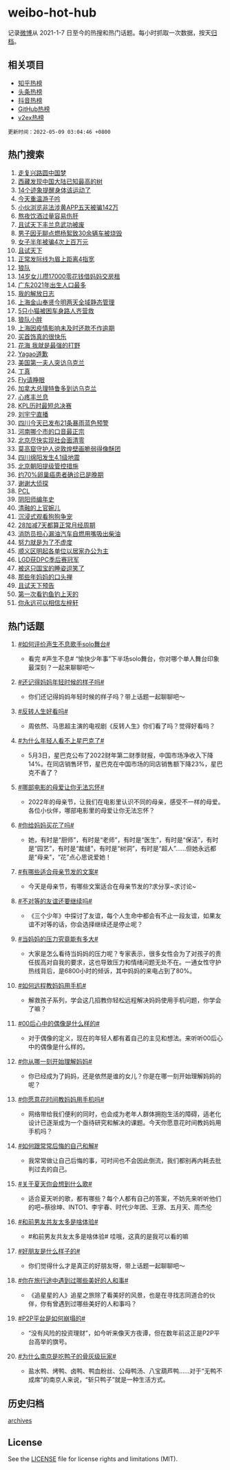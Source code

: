 # weibo-hot-hub

记录[微博](https://www.weibo.com)从 2021-1-7 日至今的热搜和热门话题。每小时抓取一次数据，按天[归档](archives)。

## 相关项目

- [知乎热榜](https://github.com/lonnyzhang423/zhihu-hot-hub)
- [头条热榜](https://github.com/lonnyzhang423/toutiao-hot-hub)
- [抖音热榜](https://github.com/lonnyzhang423/douyin-hot-hub)
- [GitHub热榜](https://github.com/lonnyzhang423/github-hot-hub)
- [v2ex热榜](https://github.com/lonnyzhang423/v2ex-hot-hub)


`更新时间：2022-05-09 03:04:46 +0800`

## 热门搜索

1. [走复兴路圆中国梦](https://m.weibo.cn/search?containerid=100103type%3D1%26t%3D10%26q%3D%23%E8%B5%B0%E5%A4%8D%E5%85%B4%E8%B7%AF%E5%9C%86%E4%B8%AD%E5%9B%BD%E6%A2%A6%23&stream_entry_id=51&isnewpage=1&extparam=seat%3D1%26filter_type%3Drealtimehot%26dgr%3D0%26c_type%3D51%26pos%3D0%26cate%3D10103%26display_time%3D1652036684%26pre_seqid%3D1652036684815028352191&luicode=10000011&lfid=106003type%253D25%2526t%253D3%2526disable_hot%253D1%2526filter_type%253Drealtimehot)
1. [西藏发现中国大陆已知最高的树](https://m.weibo.cn/search?containerid=100103type%3D1%26t%3D10%26q%3D%23%E8%A5%BF%E8%97%8F%E5%8F%91%E7%8E%B0%E4%B8%AD%E5%9B%BD%E5%A4%A7%E9%99%86%E5%B7%B2%E7%9F%A5%E6%9C%80%E9%AB%98%E7%9A%84%E6%A0%91%23&stream_entry_id=31&isnewpage=1&extparam=seat%3D1%26filter_type%3Drealtimehot%26pos%3D0%26cate%3D0%26dgr%3D0%26flag%3D0%26realpos%3D1%26lcate%3D5001%26c_type%3D31%26display_time%3D1652036684%26pre_seqid%3D1652036684815028352191&luicode=10000011&lfid=106003type%253D25%2526t%253D3%2526disable_hot%253D1%2526filter_type%253Drealtimehot)
1. [14个迹象提醒身体该运动了](https://m.weibo.cn/search?containerid=100103type%3D1%26t%3D10%26q%3D%2314%E4%B8%AA%E8%BF%B9%E8%B1%A1%E6%8F%90%E9%86%92%E8%BA%AB%E4%BD%93%E8%AF%A5%E8%BF%90%E5%8A%A8%E4%BA%86%23&stream_entry_id=31&isnewpage=1&extparam=seat%3D1%26filter_type%3Drealtimehot%26pos%3D1%26cate%3D0%26dgr%3D0%26flag%3D16%26realpos%3D2%26lcate%3D5001%26c_type%3D31%26display_time%3D1652036684%26pre_seqid%3D1652036684815028352191&luicode=10000011&lfid=106003type%253D25%2526t%253D3%2526disable_hot%253D1%2526filter_type%253Drealtimehot)
1. [今天重温游子吟](https://m.weibo.cn/search?containerid=100103type%3D1%26t%3D10%26q%3D%23%E4%BB%8A%E5%A4%A9%E9%87%8D%E6%B8%A9%E6%B8%B8%E5%AD%90%E5%90%9F%23&stream_entry_id=31&isnewpage=1&extparam=seat%3D1%26filter_type%3Drealtimehot%26pos%3D2%26cate%3D0%26dgr%3D0%26flag%3D0%26realpos%3D3%26lcate%3D5001%26c_type%3D31%26display_time%3D1652036684%26pre_seqid%3D1652036684815028352191&luicode=10000011&lfid=106003type%253D25%2526t%253D3%2526disable_hot%253D1%2526filter_type%253Drealtimehot)
1. [小伙浏览非法涉黄APP五天被骗142万](https://m.weibo.cn/search?containerid=100103type%3D1%26t%3D10%26q%3D%23%E5%B0%8F%E4%BC%99%E6%B5%8F%E8%A7%88%E9%9D%9E%E6%B3%95%E6%B6%89%E9%BB%84APP%E4%BA%94%E5%A4%A9%E8%A2%AB%E9%AA%97142%E4%B8%87%23&stream_entry_id=31&isnewpage=1&extparam=seat%3D1%26filter_type%3Drealtimehot%26pos%3D3%26cate%3D0%26dgr%3D0%26flag%3D2%26realpos%3D4%26lcate%3D5001%26c_type%3D31%26display_time%3D1652036684%26pre_seqid%3D1652036684815028352191&luicode=10000011&lfid=106003type%253D25%2526t%253D3%2526disable_hot%253D1%2526filter_type%253Drealtimehot)
1. [熬夜饮酒过量容易伤肝](https://m.weibo.cn/search?containerid=100103type%3D1%26t%3D10%26q%3D%23%E7%86%AC%E5%A4%9C%E9%A5%AE%E9%85%92%E8%BF%87%E9%87%8F%E5%AE%B9%E6%98%93%E4%BC%A4%E8%82%9D%23&stream_entry_id=31&isnewpage=1&extparam=seat%3D1%26filter_type%3Drealtimehot%26pos%3D4%26cate%3D0%26dgr%3D0%26flag%3D0%26realpos%3D5%26lcate%3D5001%26c_type%3D31%26display_time%3D1652036684%26pre_seqid%3D1652036684815028352191&luicode=10000011&lfid=106003type%253D25%2526t%253D3%2526disable_hot%253D1%2526filter_type%253Drealtimehot)
1. [且试天下丰兰息武功被废](https://m.weibo.cn/search?containerid=100103type%3D1%26t%3D10%26q%3D%23%E4%B8%94%E8%AF%95%E5%A4%A9%E4%B8%8B%E4%B8%B0%E5%85%B0%E6%81%AF%E6%AD%A6%E5%8A%9F%E8%A2%AB%E5%BA%9F%23&stream_entry_id=31&isnewpage=1&extparam=seat%3D1%26filter_type%3Drealtimehot%26pos%3D5%26cate%3D0%26dgr%3D0%26flag%3D16%26realpos%3D6%26lcate%3D5001%26c_type%3D31%26display_time%3D1652036684%26pre_seqid%3D1652036684815028352191&luicode=10000011&lfid=106003type%253D25%2526t%253D3%2526disable_hot%253D1%2526filter_type%253Drealtimehot)
1. [男子因无聊点燃杨絮致30余辆车被烧毁](https://m.weibo.cn/search?containerid=100103type%3D1%26t%3D10%26q%3D%23%E7%94%B7%E5%AD%90%E5%9B%A0%E6%97%A0%E8%81%8A%E7%82%B9%E7%87%83%E6%9D%A8%E7%B5%AE%E8%87%B430%E4%BD%99%E8%BE%86%E8%BD%A6%E8%A2%AB%E7%83%A7%E6%AF%81%23&stream_entry_id=31&isnewpage=1&extparam=seat%3D1%26filter_type%3Drealtimehot%26pos%3D6%26cate%3D0%26dgr%3D0%26flag%3D0%26realpos%3D7%26lcate%3D5001%26c_type%3D31%26display_time%3D1652036684%26pre_seqid%3D1652036684815028352191&luicode=10000011&lfid=106003type%253D25%2526t%253D3%2526disable_hot%253D1%2526filter_type%253Drealtimehot)
1. [女子半年被骗4次上百万元](https://m.weibo.cn/search?containerid=100103type%3D1%26t%3D10%26q%3D%23%E5%A5%B3%E5%AD%90%E5%8D%8A%E5%B9%B4%E8%A2%AB%E9%AA%974%E6%AC%A1%E4%B8%8A%E7%99%BE%E4%B8%87%E5%85%83%23&stream_entry_id=31&isnewpage=1&extparam=seat%3D1%26filter_type%3Drealtimehot%26pos%3D7%26cate%3D0%26dgr%3D0%26flag%3D0%26realpos%3D8%26lcate%3D5001%26c_type%3D31%26display_time%3D1652036684%26pre_seqid%3D1652036684815028352191&luicode=10000011&lfid=106003type%253D25%2526t%253D3%2526disable_hot%253D1%2526filter_type%253Drealtimehot)
1. [且试天下](http://m.weibo.cn/c/wbox?&id=j84w2uenjc&roomid=8310&q=%23%E4%B8%94%E8%AF%95%E5%A4%A9%E4%B8%8B%23&extparam=seat%3D1%26filter_type%3Drealtimehot%26pos%3D8%26cate%3D0%26dgr%3D0%26flag%3D16%26realpos%3D9%26lcate%3D5001%26c_type%3D31%26display_time%3D1652036684%26pre_seqid%3D1652036684815028352191&luicode=10000011&lfid=106003type%253D25%2526t%253D3%2526disable_hot%253D1%2526filter_type%253Drealtimehot)
1. [正常发际线为眉上距离4指宽](https://m.weibo.cn/search?containerid=100103type%3D1%26t%3D10%26q%3D%23%E6%AD%A3%E5%B8%B8%E5%8F%91%E9%99%85%E7%BA%BF%E4%B8%BA%E7%9C%89%E4%B8%8A%E8%B7%9D%E7%A6%BB4%E6%8C%87%E5%AE%BD%23&stream_entry_id=31&isnewpage=1&extparam=seat%3D1%26filter_type%3Drealtimehot%26pos%3D9%26cate%3D0%26dgr%3D0%26flag%3D0%26realpos%3D10%26lcate%3D5001%26c_type%3D31%26display_time%3D1652036684%26pre_seqid%3D1652036684815028352191&luicode=10000011&lfid=106003type%253D25%2526t%253D3%2526disable_hot%253D1%2526filter_type%253Drealtimehot)
1. [狼队](https://m.weibo.cn/search?containerid=100103type%3D1%26t%3D10%26q%3D%E7%8B%BC%E9%98%9F&stream_entry_id=31&isnewpage=1&extparam=seat%3D1%26filter_type%3Drealtimehot%26pos%3D10%26cate%3D0%26dgr%3D0%26flag%3D0%26realpos%3D11%26lcate%3D5001%26c_type%3D31%26display_time%3D1652036684%26pre_seqid%3D1652036684815028352191&luicode=10000011&lfid=106003type%253D25%2526t%253D3%2526disable_hot%253D1%2526filter_type%253Drealtimehot)
1. [14岁女儿攒17000零花钱借妈妈交房租](https://m.weibo.cn/search?containerid=100103type%3D1%26t%3D10%26q%3D%2314%E5%B2%81%E5%A5%B3%E5%84%BF%E6%94%9217000%E9%9B%B6%E8%8A%B1%E9%92%B1%E5%80%9F%E5%A6%88%E5%A6%88%E4%BA%A4%E6%88%BF%E7%A7%9F%23&stream_entry_id=31&isnewpage=1&extparam=seat%3D1%26filter_type%3Drealtimehot%26pos%3D11%26cate%3D0%26dgr%3D0%26flag%3D0%26realpos%3D12%26lcate%3D5001%26c_type%3D31%26display_time%3D1652036684%26pre_seqid%3D1652036684815028352191&luicode=10000011&lfid=106003type%253D25%2526t%253D3%2526disable_hot%253D1%2526filter_type%253Drealtimehot)
1. [广东2021年出生人口最多](https://m.weibo.cn/search?containerid=100103type%3D1%26t%3D10%26q%3D%23%E5%B9%BF%E4%B8%9C2021%E5%B9%B4%E5%87%BA%E7%94%9F%E4%BA%BA%E5%8F%A3%E6%9C%80%E5%A4%9A%23&stream_entry_id=31&isnewpage=1&extparam=seat%3D1%26filter_type%3Drealtimehot%26pos%3D12%26cate%3D0%26dgr%3D0%26flag%3D0%26realpos%3D13%26lcate%3D5001%26c_type%3D31%26display_time%3D1652036684%26pre_seqid%3D1652036684815028352191&luicode=10000011&lfid=106003type%253D25%2526t%253D3%2526disable_hot%253D1%2526filter_type%253Drealtimehot)
1. [我的解放日志](http://m.weibo.cn/c/wbox?&id=j84w2uenjc&roomid=9851&q=%23%E6%88%91%E7%9A%84%E8%A7%A3%E6%94%BE%E6%97%A5%E5%BF%97%23&extparam=seat%3D1%26filter_type%3Drealtimehot%26pos%3D13%26cate%3D0%26dgr%3D0%26flag%3D0%26realpos%3D14%26lcate%3D5001%26c_type%3D31%26display_time%3D1652036684%26pre_seqid%3D1652036684815028352191&luicode=10000011&lfid=106003type%253D25%2526t%253D3%2526disable_hot%253D1%2526filter_type%253Drealtimehot)
1. [上海金山奉贤今明两天全域静态管理](https://m.weibo.cn/search?containerid=100103type%3D1%26t%3D10%26q%3D%23%E4%B8%8A%E6%B5%B7%E9%87%91%E5%B1%B1%E5%A5%89%E8%B4%A4%E4%BB%8A%E6%98%8E%E4%B8%A4%E5%A4%A9%E5%85%A8%E5%9F%9F%E9%9D%99%E6%80%81%E7%AE%A1%E7%90%86%23&stream_entry_id=31&isnewpage=1&extparam=seat%3D1%26filter_type%3Drealtimehot%26pos%3D14%26cate%3D0%26dgr%3D0%26flag%3D0%26realpos%3D15%26lcate%3D5001%26c_type%3D31%26display_time%3D1652036684%26pre_seqid%3D1652036684815028352191&luicode=10000011&lfid=106003type%253D25%2526t%253D3%2526disable_hot%253D1%2526filter_type%253Drealtimehot)
1. [5只小猫被困车身路人齐营救](https://m.weibo.cn/search?containerid=100103type%3D1%26t%3D10%26q%3D%235%E5%8F%AA%E5%B0%8F%E7%8C%AB%E8%A2%AB%E5%9B%B0%E8%BD%A6%E8%BA%AB%E8%B7%AF%E4%BA%BA%E9%BD%90%E8%90%A5%E6%95%91%23&stream_entry_id=31&isnewpage=1&extparam=seat%3D1%26filter_type%3Drealtimehot%26pos%3D15%26cate%3D0%26dgr%3D0%26flag%3D0%26realpos%3D16%26lcate%3D5001%26c_type%3D31%26display_time%3D1652036684%26pre_seqid%3D1652036684815028352191&luicode=10000011&lfid=106003type%253D25%2526t%253D3%2526disable_hot%253D1%2526filter_type%253Drealtimehot)
1. [狼队小胖](https://m.weibo.cn/search?containerid=100103type%3D1%26t%3D10%26q%3D%E7%8B%BC%E9%98%9F%E5%B0%8F%E8%83%96&stream_entry_id=31&isnewpage=1&extparam=seat%3D1%26filter_type%3Drealtimehot%26pos%3D16%26cate%3D0%26dgr%3D0%26flag%3D0%26realpos%3D17%26lcate%3D5001%26c_type%3D31%26display_time%3D1652036684%26pre_seqid%3D1652036684815028352191&luicode=10000011&lfid=106003type%253D25%2526t%253D3%2526disable_hot%253D1%2526filter_type%253Drealtimehot)
1. [上海因疫情影响未及时还款不作逾期](https://m.weibo.cn/search?containerid=100103type%3D1%26t%3D10%26q%3D%23%E4%B8%8A%E6%B5%B7%E5%9B%A0%E7%96%AB%E6%83%85%E5%BD%B1%E5%93%8D%E6%9C%AA%E5%8F%8A%E6%97%B6%E8%BF%98%E6%AC%BE%E4%B8%8D%E4%BD%9C%E9%80%BE%E6%9C%9F%23&stream_entry_id=31&isnewpage=1&extparam=seat%3D1%26filter_type%3Drealtimehot%26pos%3D17%26cate%3D0%26dgr%3D0%26flag%3D0%26realpos%3D18%26lcate%3D5001%26c_type%3D31%26display_time%3D1652036684%26pre_seqid%3D1652036684815028352191&luicode=10000011&lfid=106003type%253D25%2526t%253D3%2526disable_hot%253D1%2526filter_type%253Drealtimehot)
1. [买首饰真的很快乐](https://m.weibo.cn/search?containerid=100103type%3D1%26t%3D10%26q%3D%23%E4%B9%B0%E9%A6%96%E9%A5%B0%E7%9C%9F%E7%9A%84%E5%BE%88%E5%BF%AB%E4%B9%90%23&stream_entry_id=31&isnewpage=1&extparam=seat%3D1%26filter_type%3Drealtimehot%26pos%3D18%26cate%3D0%26dgr%3D0%26flag%3D0%26realpos%3D19%26lcate%3D5001%26c_type%3D31%26display_time%3D1652036684%26pre_seqid%3D1652036684815028352191&luicode=10000011&lfid=106003type%253D25%2526t%253D3%2526disable_hot%253D1%2526filter_type%253Drealtimehot)
1. [花海 我就是最强的打野](https://m.weibo.cn/search?containerid=100103type%3D1%26t%3D10%26q%3D%E8%8A%B1%E6%B5%B7+%E6%88%91%E5%B0%B1%E6%98%AF%E6%9C%80%E5%BC%BA%E7%9A%84%E6%89%93%E9%87%8E&stream_entry_id=31&isnewpage=1&extparam=seat%3D1%26filter_type%3Drealtimehot%26pos%3D19%26cate%3D0%26dgr%3D0%26flag%3D0%26realpos%3D20%26lcate%3D5001%26c_type%3D31%26display_time%3D1652036684%26pre_seqid%3D1652036684815028352191&luicode=10000011&lfid=106003type%253D25%2526t%253D3%2526disable_hot%253D1%2526filter_type%253Drealtimehot)
1. [Yagao道歉](https://m.weibo.cn/search?containerid=100103type%3D1%26t%3D10%26q%3D%23Yagao%E9%81%93%E6%AD%89%23&stream_entry_id=31&isnewpage=1&extparam=seat%3D1%26filter_type%3Drealtimehot%26pos%3D20%26cate%3D0%26dgr%3D0%26flag%3D0%26realpos%3D21%26lcate%3D5001%26c_type%3D31%26display_time%3D1652036684%26pre_seqid%3D1652036684815028352191&luicode=10000011&lfid=106003type%253D25%2526t%253D3%2526disable_hot%253D1%2526filter_type%253Drealtimehot)
1. [美国第一夫人突访乌克兰](https://m.weibo.cn/search?containerid=100103type%3D1%26t%3D10%26q%3D%23%E7%BE%8E%E5%9B%BD%E7%AC%AC%E4%B8%80%E5%A4%AB%E4%BA%BA%E7%AA%81%E8%AE%BF%E4%B9%8C%E5%85%8B%E5%85%B0%23&stream_entry_id=31&isnewpage=1&extparam=seat%3D1%26filter_type%3Drealtimehot%26pos%3D21%26cate%3D0%26dgr%3D0%26flag%3D0%26realpos%3D22%26lcate%3D5001%26c_type%3D31%26display_time%3D1652036684%26pre_seqid%3D1652036684815028352191&luicode=10000011&lfid=106003type%253D25%2526t%253D3%2526disable_hot%253D1%2526filter_type%253Drealtimehot)
1. [丁真](https://m.weibo.cn/search?containerid=100103type%3D1%26t%3D10%26q%3D%E4%B8%81%E7%9C%9F&stream_entry_id=31&isnewpage=1&extparam=seat%3D1%26filter_type%3Drealtimehot%26pos%3D22%26cate%3D0%26dgr%3D0%26flag%3D2%26realpos%3D23%26lcate%3D5001%26c_type%3D31%26display_time%3D1652036684%26pre_seqid%3D1652036684815028352191&luicode=10000011&lfid=106003type%253D25%2526t%253D3%2526disable_hot%253D1%2526filter_type%253Drealtimehot)
1. [Fly请睁眼](https://m.weibo.cn/search?containerid=100103type%3D1%26t%3D10%26q%3D%23Fly%E8%AF%B7%E7%9D%81%E7%9C%BC%23&stream_entry_id=31&isnewpage=1&extparam=seat%3D1%26filter_type%3Drealtimehot%26pos%3D23%26cate%3D0%26dgr%3D0%26flag%3D0%26realpos%3D24%26lcate%3D5001%26c_type%3D31%26display_time%3D1652036684%26pre_seqid%3D1652036684815028352191&luicode=10000011&lfid=106003type%253D25%2526t%253D3%2526disable_hot%253D1%2526filter_type%253Drealtimehot)
1. [加拿大总理特鲁多到访乌克兰](https://m.weibo.cn/search?containerid=100103type%3D1%26t%3D10%26q%3D%23%E5%8A%A0%E6%8B%BF%E5%A4%A7%E6%80%BB%E7%90%86%E7%89%B9%E9%B2%81%E5%A4%9A%E5%88%B0%E8%AE%BF%E4%B9%8C%E5%85%8B%E5%85%B0%23&stream_entry_id=31&isnewpage=1&extparam=seat%3D1%26filter_type%3Drealtimehot%26pos%3D24%26cate%3D0%26dgr%3D0%26flag%3D0%26realpos%3D25%26lcate%3D5001%26c_type%3D31%26display_time%3D1652036684%26pre_seqid%3D1652036684815028352191&luicode=10000011&lfid=106003type%253D25%2526t%253D3%2526disable_hot%253D1%2526filter_type%253Drealtimehot)
1. [心疼丰兰息](https://m.weibo.cn/search?containerid=100103type%3D1%26t%3D10%26q%3D%23%E5%BF%83%E7%96%BC%E4%B8%B0%E5%85%B0%E6%81%AF%23&stream_entry_id=31&isnewpage=1&extparam=seat%3D1%26filter_type%3Drealtimehot%26pos%3D25%26cate%3D0%26dgr%3D0%26flag%3D0%26realpos%3D26%26lcate%3D5001%26c_type%3D31%26display_time%3D1652036684%26pre_seqid%3D1652036684815028352191&luicode=10000011&lfid=106003type%253D25%2526t%253D3%2526disable_hot%253D1%2526filter_type%253Drealtimehot)
1. [KPL历时最短总决赛](https://m.weibo.cn/search?containerid=100103type%3D1%26t%3D10%26q%3D%23KPL%E5%8E%86%E6%97%B6%E6%9C%80%E7%9F%AD%E6%80%BB%E5%86%B3%E8%B5%9B%23&stream_entry_id=31&isnewpage=1&extparam=seat%3D1%26filter_type%3Drealtimehot%26pos%3D26%26cate%3D0%26dgr%3D0%26flag%3D0%26realpos%3D27%26lcate%3D5001%26c_type%3D31%26display_time%3D1652036684%26pre_seqid%3D1652036684815028352191&luicode=10000011&lfid=106003type%253D25%2526t%253D3%2526disable_hot%253D1%2526filter_type%253Drealtimehot)
1. [刘宇宁直播](https://m.weibo.cn/search?containerid=100103type%3D1%26t%3D10%26q%3D%23%E5%88%98%E5%AE%87%E5%AE%81%E7%9B%B4%E6%92%AD%23&stream_entry_id=31&isnewpage=1&extparam=seat%3D1%26filter_type%3Drealtimehot%26pos%3D27%26cate%3D0%26dgr%3D0%26flag%3D0%26realpos%3D28%26lcate%3D5001%26c_type%3D31%26display_time%3D1652036684%26pre_seqid%3D1652036684815028352191&luicode=10000011&lfid=106003type%253D25%2526t%253D3%2526disable_hot%253D1%2526filter_type%253Drealtimehot)
1. [四川今天已发布21条暴雨蓝色预警](https://m.weibo.cn/search?containerid=100103type%3D1%26t%3D10%26q%3D%23%E5%9B%9B%E5%B7%9D%E4%BB%8A%E5%A4%A9%E5%B7%B2%E5%8F%91%E5%B8%8321%E6%9D%A1%E6%9A%B4%E9%9B%A8%E8%93%9D%E8%89%B2%E9%A2%84%E8%AD%A6%23&stream_entry_id=31&isnewpage=1&extparam=seat%3D1%26filter_type%3Drealtimehot%26pos%3D28%26cate%3D0%26dgr%3D0%26flag%3D0%26realpos%3D29%26lcate%3D5001%26c_type%3D31%26display_time%3D1652036684%26pre_seqid%3D1652036684815028352191&luicode=10000011&lfid=106003type%253D25%2526t%253D3%2526disable_hot%253D1%2526filter_type%253Drealtimehot)
1. [河南哪个市的口音最正宗](https://m.weibo.cn/search?containerid=100103type%3D1%26t%3D10%26q%3D%23%E6%B2%B3%E5%8D%97%E5%93%AA%E4%B8%AA%E5%B8%82%E7%9A%84%E5%8F%A3%E9%9F%B3%E6%9C%80%E6%AD%A3%E5%AE%97%23&stream_entry_id=31&isnewpage=1&extparam=seat%3D1%26filter_type%3Drealtimehot%26pos%3D29%26cate%3D0%26dgr%3D0%26flag%3D0%26realpos%3D30%26lcate%3D5001%26c_type%3D31%26display_time%3D1652036684%26pre_seqid%3D1652036684815028352191&luicode=10000011&lfid=106003type%253D25%2526t%253D3%2526disable_hot%253D1%2526filter_type%253Drealtimehot)
1. [北京尽快实现社会面清零](https://m.weibo.cn/search?containerid=100103type%3D1%26t%3D10%26q%3D%23%E5%8C%97%E4%BA%AC%E5%B0%BD%E5%BF%AB%E5%AE%9E%E7%8E%B0%E7%A4%BE%E4%BC%9A%E9%9D%A2%E6%B8%85%E9%9B%B6%23&stream_entry_id=31&isnewpage=1&extparam=seat%3D1%26filter_type%3Drealtimehot%26pos%3D30%26cate%3D0%26dgr%3D0%26flag%3D0%26realpos%3D31%26lcate%3D5001%26c_type%3D31%26display_time%3D1652036684%26pre_seqid%3D1652036684815028352191&luicode=10000011&lfid=106003type%253D25%2526t%253D3%2526disable_hot%253D1%2526filter_type%253Drealtimehot)
1. [莫高窟守护人说敦煌壁画脆弱得像酥团](https://m.weibo.cn/search?containerid=100103type%3D1%26t%3D10%26q%3D%23%E8%8E%AB%E9%AB%98%E7%AA%9F%E5%AE%88%E6%8A%A4%E4%BA%BA%E8%AF%B4%E6%95%A6%E7%85%8C%E5%A3%81%E7%94%BB%E8%84%86%E5%BC%B1%E5%BE%97%E5%83%8F%E9%85%A5%E5%9B%A2%23&stream_entry_id=31&isnewpage=1&extparam=seat%3D1%26filter_type%3Drealtimehot%26pos%3D31%26cate%3D0%26dgr%3D0%26flag%3D0%26realpos%3D32%26lcate%3D5001%26c_type%3D31%26display_time%3D1652036684%26pre_seqid%3D1652036684815028352191&luicode=10000011&lfid=106003type%253D25%2526t%253D3%2526disable_hot%253D1%2526filter_type%253Drealtimehot)
1. [四川绵阳发生4.1级地震](https://m.weibo.cn/search?containerid=100103type%3D1%26t%3D10%26q%3D%23%E5%9B%9B%E5%B7%9D%E7%BB%B5%E9%98%B3%E5%8F%91%E7%94%9F4.1%E7%BA%A7%E5%9C%B0%E9%9C%87%23&stream_entry_id=31&isnewpage=1&extparam=seat%3D1%26filter_type%3Drealtimehot%26pos%3D32%26cate%3D0%26dgr%3D0%26flag%3D0%26realpos%3D33%26lcate%3D5001%26c_type%3D31%26display_time%3D1652036684%26pre_seqid%3D1652036684815028352191&luicode=10000011&lfid=106003type%253D25%2526t%253D3%2526disable_hot%253D1%2526filter_type%253Drealtimehot)
1. [北京朝阳提级管控措施](https://m.weibo.cn/search?containerid=100103type%3D1%26t%3D10%26q%3D%23%E5%8C%97%E4%BA%AC%E6%9C%9D%E9%98%B3%E6%8F%90%E7%BA%A7%E7%AE%A1%E6%8E%A7%E6%8E%AA%E6%96%BD%23&stream_entry_id=31&isnewpage=1&extparam=seat%3D1%26filter_type%3Drealtimehot%26pos%3D33%26cate%3D0%26dgr%3D0%26flag%3D0%26realpos%3D34%26lcate%3D5001%26c_type%3D31%26display_time%3D1652036684%26pre_seqid%3D1652036684815028352191&luicode=10000011&lfid=106003type%253D25%2526t%253D3%2526disable_hot%253D1%2526filter_type%253Drealtimehot)
1. [约70%卵巢癌患者确诊已是晚期](https://m.weibo.cn/search?containerid=100103type%3D1%26t%3D10%26q%3D%23%E7%BA%A670%25%E5%8D%B5%E5%B7%A2%E7%99%8C%E6%82%A3%E8%80%85%E7%A1%AE%E8%AF%8A%E5%B7%B2%E6%98%AF%E6%99%9A%E6%9C%9F%23&stream_entry_id=31&isnewpage=1&extparam=seat%3D1%26filter_type%3Drealtimehot%26pos%3D34%26cate%3D0%26dgr%3D0%26flag%3D0%26realpos%3D35%26lcate%3D5001%26c_type%3D31%26display_time%3D1652036684%26pre_seqid%3D1652036684815028352191&luicode=10000011&lfid=106003type%253D25%2526t%253D3%2526disable_hot%253D1%2526filter_type%253Drealtimehot)
1. [谢谢大侦探](https://m.weibo.cn/search?containerid=100103type%3D1%26t%3D10%26q%3D%23%E8%B0%A2%E8%B0%A2%E5%A4%A7%E4%BE%A6%E6%8E%A2%23&stream_entry_id=31&isnewpage=1&extparam=seat%3D1%26filter_type%3Drealtimehot%26pos%3D35%26cate%3D0%26dgr%3D0%26flag%3D0%26realpos%3D36%26lcate%3D5001%26c_type%3D31%26display_time%3D1652036684%26pre_seqid%3D1652036684815028352191&luicode=10000011&lfid=106003type%253D25%2526t%253D3%2526disable_hot%253D1%2526filter_type%253Drealtimehot)
1. [PCL](https://m.weibo.cn/search?containerid=100103type%3D1%26t%3D10%26q%3DPCL&stream_entry_id=31&isnewpage=1&extparam=seat%3D1%26filter_type%3Drealtimehot%26pos%3D36%26cate%3D0%26dgr%3D0%26flag%3D0%26realpos%3D37%26lcate%3D5001%26c_type%3D31%26display_time%3D1652036684%26pre_seqid%3D1652036684815028352191&luicode=10000011&lfid=106003type%253D25%2526t%253D3%2526disable_hot%253D1%2526filter_type%253Drealtimehot)
1. [阴阳师编年史](https://m.weibo.cn/search?containerid=100103type%3D1%26t%3D10%26q%3D%23%E9%98%B4%E9%98%B3%E5%B8%88%E7%BC%96%E5%B9%B4%E5%8F%B2%23&stream_entry_id=31&isnewpage=1&extparam=seat%3D1%26filter_type%3Drealtimehot%26pos%3D37%26cate%3D0%26dgr%3D0%26flag%3D0%26realpos%3D38%26lcate%3D5001%26c_type%3D31%26display_time%3D1652036684%26pre_seqid%3D1652036684815028352191&luicode=10000011&lfid=106003type%253D25%2526t%253D3%2526disable_hot%253D1%2526filter_type%253Drealtimehot)
1. [清融的上官婉儿](https://m.weibo.cn/search?containerid=100103type%3D1%26t%3D10%26q%3D%23%E6%B8%85%E8%9E%8D%E7%9A%84%E4%B8%8A%E5%AE%98%E5%A9%89%E5%84%BF%23&stream_entry_id=31&isnewpage=1&extparam=seat%3D1%26filter_type%3Drealtimehot%26pos%3D38%26cate%3D0%26dgr%3D0%26flag%3D0%26realpos%3D39%26lcate%3D5001%26c_type%3D31%26display_time%3D1652036684%26pre_seqid%3D1652036684815028352191&luicode=10000011&lfid=106003type%253D25%2526t%253D3%2526disable_hot%253D1%2526filter_type%253Drealtimehot)
1. [沉浸式观看狗狗争宠](https://m.weibo.cn/search?containerid=100103type%3D1%26t%3D10%26q%3D%23%E6%B2%89%E6%B5%B8%E5%BC%8F%E8%A7%82%E7%9C%8B%E7%8B%97%E7%8B%97%E4%BA%89%E5%AE%A0%23&stream_entry_id=31&isnewpage=1&extparam=seat%3D1%26filter_type%3Drealtimehot%26pos%3D39%26cate%3D0%26dgr%3D0%26flag%3D0%26realpos%3D40%26lcate%3D5001%26c_type%3D31%26display_time%3D1652036684%26pre_seqid%3D1652036684815028352191&luicode=10000011&lfid=106003type%253D25%2526t%253D3%2526disable_hot%253D1%2526filter_type%253Drealtimehot)
1. [28加减7天都算正常月经周期](https://m.weibo.cn/search?containerid=100103type%3D1%26t%3D10%26q%3D%2328%E5%8A%A0%E5%87%8F7%E5%A4%A9%E9%83%BD%E7%AE%97%E6%AD%A3%E5%B8%B8%E6%9C%88%E7%BB%8F%E5%91%A8%E6%9C%9F%23&stream_entry_id=31&isnewpage=1&extparam=seat%3D1%26filter_type%3Drealtimehot%26pos%3D40%26cate%3D0%26dgr%3D0%26flag%3D0%26realpos%3D41%26lcate%3D5001%26c_type%3D31%26display_time%3D1652036684%26pre_seqid%3D1652036684815028352191&luicode=10000011&lfid=106003type%253D25%2526t%253D3%2526disable_hot%253D1%2526filter_type%253Drealtimehot)
1. [消防员担心漏油汽车自燃用嘴吸出柴油](https://m.weibo.cn/search?containerid=100103type%3D1%26t%3D10%26q%3D%23%E6%B6%88%E9%98%B2%E5%91%98%E6%8B%85%E5%BF%83%E6%BC%8F%E6%B2%B9%E6%B1%BD%E8%BD%A6%E8%87%AA%E7%87%83%E7%94%A8%E5%98%B4%E5%90%B8%E5%87%BA%E6%9F%B4%E6%B2%B9%23&stream_entry_id=31&isnewpage=1&extparam=seat%3D1%26filter_type%3Drealtimehot%26pos%3D41%26cate%3D0%26dgr%3D0%26flag%3D0%26realpos%3D42%26lcate%3D5001%26c_type%3D31%26display_time%3D1652036684%26pre_seqid%3D1652036684815028352191&luicode=10000011&lfid=106003type%253D25%2526t%253D3%2526disable_hot%253D1%2526filter_type%253Drealtimehot)
1. [努力就是为了不虚度](https://m.weibo.cn/search?containerid=100103type%3D1%26t%3D10%26q%3D%23%E5%8A%AA%E5%8A%9B%E5%B0%B1%E6%98%AF%E4%B8%BA%E4%BA%86%E4%B8%8D%E8%99%9A%E5%BA%A6%23&stream_entry_id=31&isnewpage=1&extparam=seat%3D1%26filter_type%3Drealtimehot%26pos%3D42%26cate%3D0%26dgr%3D0%26flag%3D0%26realpos%3D43%26lcate%3D5001%26c_type%3D31%26display_time%3D1652036684%26pre_seqid%3D1652036684815028352191&luicode=10000011&lfid=106003type%253D25%2526t%253D3%2526disable_hot%253D1%2526filter_type%253Drealtimehot)
1. [顺义区明起各单位以居家办公为主](https://m.weibo.cn/search?containerid=100103type%3D1%26t%3D10%26q%3D%23%E9%A1%BA%E4%B9%89%E5%8C%BA%E6%98%8E%E8%B5%B7%E5%90%84%E5%8D%95%E4%BD%8D%E4%BB%A5%E5%B1%85%E5%AE%B6%E5%8A%9E%E5%85%AC%E4%B8%BA%E4%B8%BB%23&stream_entry_id=31&isnewpage=1&extparam=seat%3D1%26filter_type%3Drealtimehot%26pos%3D43%26cate%3D0%26dgr%3D0%26flag%3D0%26realpos%3D44%26lcate%3D5001%26c_type%3D31%26display_time%3D1652036684%26pre_seqid%3D1652036684815028352191&luicode=10000011&lfid=106003type%253D25%2526t%253D3%2526disable_hot%253D1%2526filter_type%253Drealtimehot)
1. [LGD获DPC季后赛冠军](https://m.weibo.cn/search?containerid=100103type%3D1%26t%3D10%26q%3DLGD%E8%8E%B7DPC%E5%AD%A3%E5%90%8E%E8%B5%9B%E5%86%A0%E5%86%9B&stream_entry_id=31&isnewpage=1&extparam=seat%3D1%26filter_type%3Drealtimehot%26pos%3D44%26cate%3D0%26dgr%3D0%26flag%3D0%26realpos%3D45%26lcate%3D5001%26c_type%3D31%26display_time%3D1652036684%26pre_seqid%3D1652036684815028352191&luicode=10000011&lfid=106003type%253D25%2526t%253D3%2526disable_hot%253D1%2526filter_type%253Drealtimehot)
1. [被这只国宝的睡姿逗笑了](https://m.weibo.cn/search?containerid=100103type%3D1%26t%3D10%26q%3D%23%E8%A2%AB%E8%BF%99%E5%8F%AA%E5%9B%BD%E5%AE%9D%E7%9A%84%E7%9D%A1%E5%A7%BF%E9%80%97%E7%AC%91%E4%BA%86%23&stream_entry_id=31&isnewpage=1&extparam=seat%3D1%26filter_type%3Drealtimehot%26pos%3D45%26cate%3D0%26dgr%3D0%26flag%3D0%26realpos%3D46%26lcate%3D5001%26c_type%3D31%26display_time%3D1652036684%26pre_seqid%3D1652036684815028352191&luicode=10000011&lfid=106003type%253D25%2526t%253D3%2526disable_hot%253D1%2526filter_type%253Drealtimehot)
1. [那些年妈妈的口头禅](https://m.weibo.cn/search?containerid=100103type%3D1%26t%3D10%26q%3D%23%E9%82%A3%E4%BA%9B%E5%B9%B4%E5%A6%88%E5%A6%88%E7%9A%84%E5%8F%A3%E5%A4%B4%E7%A6%85%23&stream_entry_id=31&isnewpage=1&extparam=seat%3D1%26filter_type%3Drealtimehot%26pos%3D46%26cate%3D0%26dgr%3D0%26flag%3D0%26realpos%3D47%26lcate%3D5001%26c_type%3D31%26display_time%3D1652036684%26pre_seqid%3D1652036684815028352191&luicode=10000011&lfid=106003type%253D25%2526t%253D3%2526disable_hot%253D1%2526filter_type%253Drealtimehot)
1. [且试天下预告](https://m.weibo.cn/search?containerid=100103type%3D1%26t%3D10%26q%3D%23%E4%B8%94%E8%AF%95%E5%A4%A9%E4%B8%8B%E9%A2%84%E5%91%8A%23&stream_entry_id=31&isnewpage=1&extparam=seat%3D1%26filter_type%3Drealtimehot%26pos%3D47%26cate%3D0%26dgr%3D0%26flag%3D0%26realpos%3D48%26lcate%3D5001%26c_type%3D31%26display_time%3D1652036684%26pre_seqid%3D1652036684815028352191&luicode=10000011&lfid=106003type%253D25%2526t%253D3%2526disable_hot%253D1%2526filter_type%253Drealtimehot)
1. [第一次看钓鱼钓上天的](https://m.weibo.cn/search?containerid=100103type%3D1%26t%3D10%26q%3D%23%E7%AC%AC%E4%B8%80%E6%AC%A1%E7%9C%8B%E9%92%93%E9%B1%BC%E9%92%93%E4%B8%8A%E5%A4%A9%E7%9A%84%23&stream_entry_id=31&isnewpage=1&extparam=seat%3D1%26filter_type%3Drealtimehot%26pos%3D48%26cate%3D0%26dgr%3D0%26flag%3D1%26realpos%3D49%26lcate%3D5001%26c_type%3D31%26display_time%3D1652036684%26pre_seqid%3D1652036684815028352191&luicode=10000011&lfid=106003type%253D25%2526t%253D3%2526disable_hot%253D1%2526filter_type%253Drealtimehot)
1. [你永远可以相信左梓轩](https://m.weibo.cn/search?containerid=100103type%3D1%26t%3D10%26q%3D%23%E4%BD%A0%E6%B0%B8%E8%BF%9C%E5%8F%AF%E4%BB%A5%E7%9B%B8%E4%BF%A1%E5%B7%A6%E6%A2%93%E8%BD%A9%23&stream_entry_id=31&isnewpage=1&extparam=seat%3D1%26filter_type%3Drealtimehot%26pos%3D49%26cate%3D0%26dgr%3D0%26flag%3D0%26realpos%3D50%26lcate%3D5001%26c_type%3D31%26display_time%3D1652036684%26pre_seqid%3D1652036684815028352191&luicode=10000011&lfid=106003type%253D25%2526t%253D3%2526disable_hot%253D1%2526filter_type%253Drealtimehot)

## 热门话题

1. [#如何评价声生不息歌手solo舞台#](https://m.weibo.cn/search?containerid=231522type%3D1%26t%3D10%26q%3D%23%E5%A6%82%E4%BD%95%E8%AF%84%E4%BB%B7%E5%A3%B0%E7%94%9F%E4%B8%8D%E6%81%AF%E6%AD%8C%E6%89%8Bsolo%E8%88%9E%E5%8F%B0%23&stream_entry_id=128&isnewpage=1&extparam=seat%3D1%26dgr%3D0%26unitid%3D43321%26c_type%3D128%26lcate%3D5004%26pos%3D1-0-0%26cate%3D5004%26display_time%3D1652036685%26pre_seqid%3D16520366858840402606374&luicode=10000011&lfid=231648_-_4)
    - 看完 #声生不息# “愉快少年事”下半场solo舞台，你对哪个单人舞台印象最深刻？一起来聊聊吧～

1. [#还记得妈妈年轻时候的样子吗#](https://m.weibo.cn/search?containerid=231522type%3D1%26t%3D10%26q%3D%23%E8%BF%98%E8%AE%B0%E5%BE%97%E5%A6%88%E5%A6%88%E5%B9%B4%E8%BD%BB%E6%97%B6%E5%80%99%E7%9A%84%E6%A0%B7%E5%AD%90%E5%90%97%23&stream_entry_id=128&isnewpage=1&extparam=seat%3D1%26dgr%3D0%26unitid%3D43301%26c_type%3D128%26lcate%3D5004%26pos%3D1-0-1%26cate%3D5004%26display_time%3D1652036685%26pre_seqid%3D16520366858840402606374&luicode=10000011&lfid=231648_-_4)
    - 你们还记得妈妈年轻时候的样子吗？带上话题一起聊聊吧～

1. [#反转人生好看吗#](https://m.weibo.cn/search?containerid=231522type%3D1%26t%3D10%26q%3D%23%E5%8F%8D%E8%BD%AC%E4%BA%BA%E7%94%9F%E5%A5%BD%E7%9C%8B%E5%90%97%23&stream_entry_id=128&isnewpage=1&extparam=seat%3D1%26dgr%3D0%26unitid%3D43323%26c_type%3D128%26lcate%3D5004%26pos%3D1-0-2%26cate%3D5004%26display_time%3D1652036685%26pre_seqid%3D16520366858840402606374&luicode=10000011&lfid=231648_-_4)
    - 周依然、马思超主演的电视剧《反转人生》你们看了吗？觉得好看吗？

1. [#为什么年轻人看不上星巴克了#](https://m.weibo.cn/search?containerid=231522type%3D1%26t%3D10%26q%3D%23%E4%B8%BA%E4%BB%80%E4%B9%88%E5%B9%B4%E8%BD%BB%E4%BA%BA%E7%9C%8B%E4%B8%8D%E4%B8%8A%E6%98%9F%E5%B7%B4%E5%85%8B%E4%BA%86%23&stream_entry_id=128&isnewpage=1&extparam=seat%3D1%26dgr%3D0%26unitid%3D43296%26c_type%3D128%26lcate%3D5004%26pos%3D1-0-3%26cate%3D5004%26display_time%3D1652036685%26pre_seqid%3D16520366858840402606374&luicode=10000011&lfid=231648_-_4)
    - 5月3日，星巴克公布了2022财年第二财季财报，中国市场净收入下降14%。在同店销售环节，星巴克在中国市场的同店销售额下降23%，星巴克不香了？

1. [#哪部电影的母爱让你无法忘怀#](https://m.weibo.cn/search?containerid=231522type%3D1%26t%3D10%26q%3D%23%E5%93%AA%E9%83%A8%E7%94%B5%E5%BD%B1%E7%9A%84%E6%AF%8D%E7%88%B1%E8%AE%A9%E4%BD%A0%E6%97%A0%E6%B3%95%E5%BF%98%E6%80%80%23&stream_entry_id=128&isnewpage=1&extparam=seat%3D1%26dgr%3D0%26unitid%3D43311%26c_type%3D128%26lcate%3D5004%26pos%3D1-0-4%26cate%3D5004%26display_time%3D1652036685%26pre_seqid%3D16520366858840402606374&luicode=10000011&lfid=231648_-_4)
    - 2022年的母亲节，让我们在电影里认识不同的母亲，感受不一样的母爱。各位小伙伴，哪部电影里的母爱让你无法忘怀？

1. [#你给妈妈买花了吗#](https://m.weibo.cn/search?containerid=231522type%3D1%26t%3D10%26q%3D%23%E4%BD%A0%E7%BB%99%E5%A6%88%E5%A6%88%E4%B9%B0%E8%8A%B1%E4%BA%86%E5%90%97%23&stream_entry_id=128&isnewpage=1&extparam=seat%3D1%26dgr%3D0%26unitid%3D1651985491032%26c_type%3D128%26lcate%3D5004%26pos%3D1-0-5%26cate%3D5004%26display_time%3D1652036685%26pre_seqid%3D16520366858840402606374&luicode=10000011&lfid=231648_-_4)
    - 她，有时是“厨师”，有时是“老师”，有时是“医生”，有时是“保洁”，有时是“园艺”，有时是“裁缝”，有时是“树洞”，有时是“超人”……但她永远都是“母亲”，“花”点心思说爱她！

1. [#有哪些适合母亲节发的文案#](https://m.weibo.cn/search?containerid=231522type%3D1%26t%3D10%26q%3D%23%E6%9C%89%E5%93%AA%E4%BA%9B%E9%80%82%E5%90%88%E6%AF%8D%E4%BA%B2%E8%8A%82%E5%8F%91%E7%9A%84%E6%96%87%E6%A1%88%23&stream_entry_id=128&isnewpage=1&extparam=seat%3D1%26dgr%3D0%26unitid%3D43326%26c_type%3D128%26lcate%3D5004%26pos%3D1-0-6%26cate%3D5004%26display_time%3D1652036685%26pre_seqid%3D16520366858840402606374&luicode=10000011&lfid=231648_-_4)
    - 今天是母亲节，有哪些文案适合在母亲节发的?求分享~求讨论~

1. [#不对等的友谊还要继续吗#](https://m.weibo.cn/search?containerid=231522type%3D1%26t%3D10%26q%3D%23%E4%B8%8D%E5%AF%B9%E7%AD%89%E7%9A%84%E5%8F%8B%E8%B0%8A%E8%BF%98%E8%A6%81%E7%BB%A7%E7%BB%AD%E5%90%97%23&stream_entry_id=128&isnewpage=1&extparam=seat%3D1%26dgr%3D0%26unitid%3D43253%26c_type%3D128%26lcate%3D5004%26pos%3D1-0-7%26cate%3D5004%26display_time%3D1652036685%26pre_seqid%3D16520366858840402606374&luicode=10000011&lfid=231648_-_4)
    - 《三个少年》中探讨了友谊，每个人生命中都会有不止一段友谊，如果友谊不对等的话，你会选择继续还是停止呢？

1. [#当妈妈的压力究竟能有多大#](https://m.weibo.cn/search?containerid=231522type%3D1%26t%3D10%26q%3D%23%E5%BD%93%E5%A6%88%E5%A6%88%E7%9A%84%E5%8E%8B%E5%8A%9B%E7%A9%B6%E7%AB%9F%E8%83%BD%E6%9C%89%E5%A4%9A%E5%A4%A7%23&stream_entry_id=128&isnewpage=1&extparam=seat%3D1%26dgr%3D0%26unitid%3D43327%26c_type%3D128%26lcate%3D5004%26pos%3D1-0-8%26cate%3D5004%26display_time%3D1652036685%26pre_seqid%3D16520366858840402606374&luicode=10000011&lfid=231648_-_4)
    - 大家是怎么看待当妈妈的压力呢？专家表示，很多女性会为了对孩子的责任拔高对自我的要求，这也导致压力和情绪问题无处不在。一通女性守护热线背后，是6800小时的倾诉，其中妈妈的来电占到了80%。

1. [#如何远程教妈妈用手机#](https://m.weibo.cn/search?containerid=231522type%3D1%26t%3D10%26q%3D%23%E5%A6%82%E4%BD%95%E8%BF%9C%E7%A8%8B%E6%95%99%E5%A6%88%E5%A6%88%E7%94%A8%E6%89%8B%E6%9C%BA%23&stream_entry_id=128&isnewpage=1&extparam=seat%3D1%26dgr%3D0%26unitid%3D43319%26c_type%3D128%26lcate%3D5004%26pos%3D1-0-9%26cate%3D5004%26display_time%3D1652036685%26pre_seqid%3D16520366858840402606374&luicode=10000011&lfid=231648_-_4)
    - 解救孩子系列，学会这几招教你轻松远程解决妈妈使用手机问题，你学会了嘛？

1. [#00后心中的偶像是什么样的#](https://m.weibo.cn/search?containerid=231522type%3D1%26t%3D10%26q%3D%2300%E5%90%8E%E5%BF%83%E4%B8%AD%E7%9A%84%E5%81%B6%E5%83%8F%E6%98%AF%E4%BB%80%E4%B9%88%E6%A0%B7%E7%9A%84%23&stream_entry_id=128&isnewpage=1&extparam=seat%3D1%26dgr%3D0%26unitid%3D43299%26c_type%3D128%26lcate%3D5004%26pos%3D1-0-10%26cate%3D5004%26display_time%3D1652036685%26pre_seqid%3D16520366858840402606374&luicode=10000011&lfid=231648_-_4)
    - 对于偶像的定义，现在的年轻人都有着自己的主见和想法。来听听00后心中的偶像是什么样的。

1. [#你从哪一刻开始理解妈妈#](https://m.weibo.cn/search?containerid=231522type%3D1%26t%3D10%26q%3D%23%E4%BD%A0%E4%BB%8E%E5%93%AA%E4%B8%80%E5%88%BB%E5%BC%80%E5%A7%8B%E7%90%86%E8%A7%A3%E5%A6%88%E5%A6%88%23&stream_entry_id=128&isnewpage=1&extparam=seat%3D1%26dgr%3D0%26unitid%3D43316%26c_type%3D128%26lcate%3D5004%26pos%3D1-0-11%26cate%3D5004%26display_time%3D1652036685%26pre_seqid%3D16520366858840402606374&luicode=10000011&lfid=231648_-_4)
    - 你已经成为了妈妈，还是依然是谁的女儿？你是在哪一刻开始理解妈妈的呢？

1. [#你愿意花时间教妈妈用手机吗#](https://m.weibo.cn/search?containerid=231522type%3D1%26t%3D10%26q%3D%23%E4%BD%A0%E6%84%BF%E6%84%8F%E8%8A%B1%E6%97%B6%E9%97%B4%E6%95%99%E5%A6%88%E5%A6%88%E7%94%A8%E6%89%8B%E6%9C%BA%E5%90%97%23&stream_entry_id=128&isnewpage=1&extparam=seat%3D1%26dgr%3D0%26unitid%3D43317%26c_type%3D128%26lcate%3D5004%26pos%3D1-0-12%26cate%3D5004%26display_time%3D1652036685%26pre_seqid%3D16520366858840402606374&luicode=10000011&lfid=231648_-_4)
    - 网络带给我们便利的同时，也会成为老年人群体拥抱生活的障碍，适老化设计已逐渐成为一个亟待研究和解决的课题。今天你愿意花时间教妈妈用手机吗？

1. [#如何跟常常后悔的自己和解#](https://m.weibo.cn/search?containerid=231522type%3D1%26t%3D10%26q%3D%23%E5%A6%82%E4%BD%95%E8%B7%9F%E5%B8%B8%E5%B8%B8%E5%90%8E%E6%82%94%E7%9A%84%E8%87%AA%E5%B7%B1%E5%92%8C%E8%A7%A3%23&stream_entry_id=128&isnewpage=1&extparam=seat%3D1%26dgr%3D0%26unitid%3D43275%26c_type%3D128%26lcate%3D5004%26pos%3D1-0-13%26cate%3D5004%26display_time%3D1652036685%26pre_seqid%3D16520366858840402606374&luicode=10000011&lfid=231648_-_4)
    - 我常常做让自己后悔的事，可时间也不会因此倒流，我们都别再内耗去批判过去的自己。

1. [#关于夏天你会想到什么歌#](https://m.weibo.cn/search?containerid=231522type%3D1%26t%3D10%26q%3D%23%E5%85%B3%E4%BA%8E%E5%A4%8F%E5%A4%A9%E4%BD%A0%E4%BC%9A%E6%83%B3%E5%88%B0%E4%BB%80%E4%B9%88%E6%AD%8C%23&stream_entry_id=128&isnewpage=1&extparam=seat%3D1%26dgr%3D0%26unitid%3D43304%26c_type%3D128%26lcate%3D5004%26pos%3D1-0-14%26cate%3D5004%26display_time%3D1652036685%26pre_seqid%3D16520366858840402606374&luicode=10000011&lfid=231648_-_4)
    - 适合夏天听的歌，都有哪些？每个人都有自己的答案，不妨先来听听他们的吧~蔡徐坤、INTO1、李宇春、时代少年团、王源、五月天、周杰伦

1. [#和前男友共友太多是啥体验#](https://m.weibo.cn/search?containerid=231522type%3D1%26t%3D10%26q%3D%23%E5%92%8C%E5%89%8D%E7%94%B7%E5%8F%8B%E5%85%B1%E5%8F%8B%E5%A4%AA%E5%A4%9A%E6%98%AF%E5%95%A5%E4%BD%93%E9%AA%8C%23&stream_entry_id=128&isnewpage=1&extparam=seat%3D1%26dgr%3D0%26unitid%3D43306%26c_type%3D128%26lcate%3D5004%26pos%3D1-0-15%26cate%3D5004%26display_time%3D1652036685%26pre_seqid%3D16520366858840402606374&luicode=10000011&lfid=231648_-_4)
    - #和前男友共友太多是啥体验# 哇哦，这真的是我可以看的嘛

1. [#好朋友是什么样子的#](https://m.weibo.cn/search?containerid=231522type%3D1%26t%3D10%26q%3D%23%E5%A5%BD%E6%9C%8B%E5%8F%8B%E6%98%AF%E4%BB%80%E4%B9%88%E6%A0%B7%E5%AD%90%E7%9A%84%23&stream_entry_id=128&isnewpage=1&extparam=seat%3D1%26dgr%3D0%26unitid%3D43260%26c_type%3D128%26lcate%3D5004%26pos%3D1-0-16%26cate%3D5004%26display_time%3D1652036685%26pre_seqid%3D16520366858840402606374&luicode=10000011&lfid=231648_-_4)
    - 你们觉得什么才是真正的好朋友呀，带上话题一起聊聊吧～

1. [#你在旅行途中遇到过哪些美好的人和事#](https://m.weibo.cn/search?containerid=231522type%3D1%26t%3D10%26q%3D%23%E4%BD%A0%E5%9C%A8%E6%97%85%E8%A1%8C%E9%80%94%E4%B8%AD%E9%81%87%E5%88%B0%E8%BF%87%E5%93%AA%E4%BA%9B%E7%BE%8E%E5%A5%BD%E7%9A%84%E4%BA%BA%E5%92%8C%E4%BA%8B%23&stream_entry_id=128&isnewpage=1&extparam=seat%3D1%26dgr%3D0%26unitid%3D43320%26c_type%3D128%26lcate%3D5004%26pos%3D1-0-17%26cate%3D5004%26display_time%3D1652036685%26pre_seqid%3D16520366858840402606374&luicode=10000011&lfid=231648_-_4)
    - 《追星星的人》追星之旅除了看美好的风景，也是在寻找志同道合的伙伴，你有曾遇到过哪些美好的人和事吗？

1. [#P2P平台是如何崩塌的#](https://m.weibo.cn/search?containerid=231522type%3D1%26t%3D10%26q%3D%23P2P%E5%B9%B3%E5%8F%B0%E6%98%AF%E5%A6%82%E4%BD%95%E5%B4%A9%E5%A1%8C%E7%9A%84%23&stream_entry_id=128&isnewpage=1&extparam=seat%3D1%26dgr%3D0%26unitid%3D43309%26c_type%3D128%26lcate%3D5004%26pos%3D1-0-18%26cate%3D5004%26display_time%3D1652036685%26pre_seqid%3D16520366858840402606374&luicode=10000011&lfid=231648_-_4)
    - “没有风险的投资理财”，如今听来像天方夜谭，但在数年前这正是P2P平台高举的旗号。

1. [#为什么南京是吃鸭子的骨灰级玩家#](https://m.weibo.cn/search?containerid=231522type%3D1%26t%3D10%26q%3D%23%E4%B8%BA%E4%BB%80%E4%B9%88%E5%8D%97%E4%BA%AC%E6%98%AF%E5%90%83%E9%B8%AD%E5%AD%90%E7%9A%84%E9%AA%A8%E7%81%B0%E7%BA%A7%E7%8E%A9%E5%AE%B6%23&stream_entry_id=128&isnewpage=1&extparam=seat%3D1%26dgr%3D0%26unitid%3D43298%26c_type%3D128%26lcate%3D5004%26pos%3D1-0-19%26cate%3D5004%26display_time%3D1652036685%26pre_seqid%3D16520366858840402606374&luicode=10000011&lfid=231648_-_4)
    - 盐水鸭、烤鸭、卤鸭、鸭血粉丝、公母鸭汤、八宝葫芦鸭……对于“无鸭不成席”的南京人来说，“斩只鸭子”就是一种生活方式。


## 历史归档

[archives](archives)

## License

See the [LICENSE](LICENSE) file for license rights and limitations (MIT).

